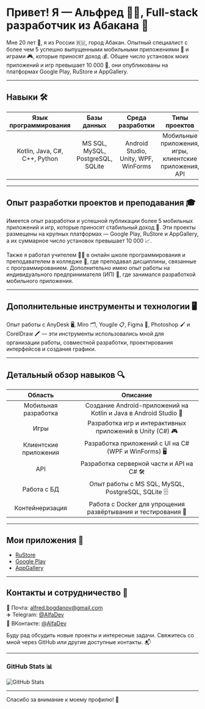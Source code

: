 # Привет! Я — Альфред 👨‍💻, Full-stack разработчик из Абакана 🌆

Мне 20 лет 🎂, я из России 🇷🇺, город Абакан. Опытный специалист с более чем 5 успешно выпущенными мобильными приложениями 📱 и играми 🎮, которые приносят доход 💰. Общее число установок моих приложений и игр превышает 10 000 🚀, они опубликованы на платформах Google Play, RuStore и AppGallery.

---

## Навыки 🛠️

| Язык программирования        | Базы данных                        | Среда разработки              | Типы проектов                                         |
|:----------------------------:|:---------------------------------:|:-----------------------------:|:----------------------------------------------------:|
| Kotlin, Java, C#, C++, Python | MS SQL, MySQL, PostgreSQL, SQLite | Android Studio, Unity, WPF, WinForms | Мобильные приложения, игры, клиентские приложения, API |

---

## Опыт разработки проектов и преподавания 🎓

Имеется опыт разработки и успешной публикации более 5 мобильных приложений и игр, которые приносят стабильный доход 💸. Эти проекты размещены на крупных платформах — Google Play, RuStore и AppGallery, а их суммарное число установок превышает 10 000 📈.

Также я работал учителем 👨‍🏫 в онлайн школе программирования и преподавателем в колледже 🏫, где преподавал дисциплины, связанные с программированием. Дополнительно имею опыт работы на индивидуального предпринимателя (ИП) 👔, где занимался разработкой мобильного приложения.

---

## Дополнительные инструменты и технологии 🖥️

Опыт работы с AnyDesk 🖥️, Miro 🗂️, Yougile 📋, Figma 🎨, Photoshop 🖌️ и CorelDraw 🖍️ — эти инструменты использовались мной для организации работы, совместной разработки, проектирования интерфейсов и создания графики.

---

## Детальный обзор навыков 🔍

| Область               | Описание                                                      |
|:---------------------:|:-------------------------------------------------------------:|
| Мобильная разработка  | Создание Android-приложений на Kotlin и Java в Android Studio 📱 |
| Игры                  | Разработка игр и интерактивных приложений в Unity (C#) 🎮       |
| Клиентские приложения | Разработка приложений с UI на C# (WPF и WinForms) 🖥️            |
| API                   | Разработка серверной части и API на C# 🛠️                      |
| Работа с БД           | Опыт работы с MS SQL, MySQL, PostgreSQL, SQLite 🗄️             |
| Контейнеризация       | Работа с Docker для упрощения развёртывания и тестирования 🐳    |

---

## Мои приложения 📲

- [RuStore](https://www.rustore.ru/catalog/developer/a7948657)  
- [Google Play](https://play.google.com/store/apps/developer?id=AlfaGroup&hl=ru)  
- [AppGallery](https://appgallery.huawei.ru/tab/appdetailCommon%7CC113202103%7Cautomore%7Cdoublecolumncardwithstar%7C903547)  

---

## Контакты и сотрудничество 🤝

📧 Почта: alfred.bogdanov@gmail.com  
✈️ Telegram: [@AlfaDev](https://t.me/powerkiller)  
📱 ВКонтакте: [@AlfaDev](https://vk.com/powerkiller)  

Буду рад обсудить новые проекты и интересные задачи. Свяжитесь со мной через GitHub или другие доступные контакты. 📬

---

### GitHub Stats 📊

![GitHub Stats](https://github-readme-stats.vercel.app/api?username=AlfaDevPrograms&show_icons=true&theme=dark)

---

Спасибо за внимание к моему профилю! 🙏
